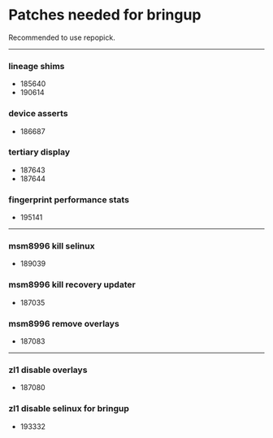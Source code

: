 # Patches needed for bringup

Recommended to use repopick.

-----
### lineage shims
- 185640
- 190614
### device asserts
- 186687
### tertiary display
- 187643
- 187644
### fingerprint performance stats
- 195141
-----
### msm8996 kill selinux
- 189039
### msm8996 kill recovery updater
- 187035
### msm8996 remove overlays
- 187083
-----
### zl1 disable overlays
- 187080
### zl1 disable selinux for bringup
- 193332
